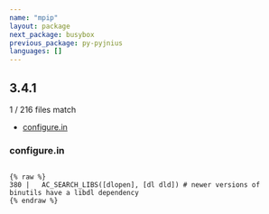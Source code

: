 ```yaml
---
name: "mpip"
layout: package
next_package: busybox
previous_package: py-pyjnius
languages: []
---
```

## 3.4.1
1 / 216 files match

 - [configure.in](#configurein)

### configure.in

```

{% raw %}
380 |   AC_SEARCH_LIBS([dlopen], [dl dld]) # newer versions of binutils have a libdl dependency
{% endraw %}

```